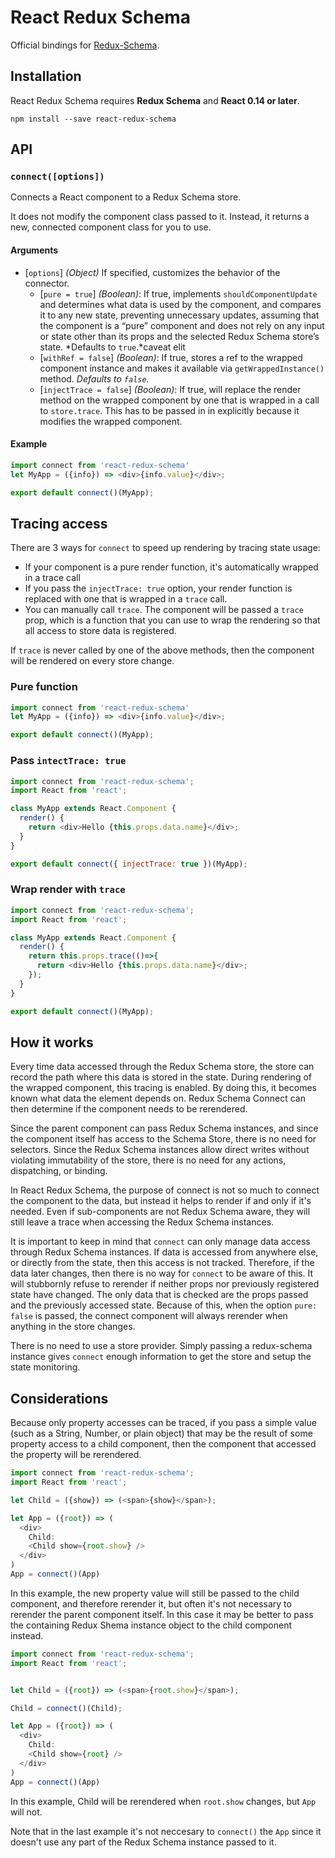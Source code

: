 # React Redux Schema

Official bindings for [Redux-Schema](https://github.com/ddsol/redux-schema).

## Installation

React Redux Schema requires **Redux Schema** and **React 0.14 or later**.


```
npm install --save react-redux-schema
```

## API

### `connect([options])`

Connects a React component to a Redux Schema store.

It does not modify the component class passed to it.
Instead, it returns a new, connected component class for you to use.

#### Arguments

* [`options`] *(Object)* If specified, customizes the behavior of the connector.
  * [`pure = true`] *(Boolean)*: If true, implements `shouldComponentUpdate` and determines what data is used by the component, and compares it to any new state, preventing unnecessary updates, assuming that the component is a “pure” component and does not rely on any input or state other than its props and the selected Redux Schema store’s state. *Defaults to `true`.*caveat elit
  * [`withRef = false`] *(Boolean)*: If true, stores a ref to the wrapped component instance and makes it available via `getWrappedInstance()` method. *Defaults to `false`.*
  * [`injectTrace = false`] *(Boolean)*: If true, will replace the render method on the wrapped component by one that is wrapped in a call to `store.trace`. This has to be passed in in explicitly because it modifies the wrapped component.
#### Example

```js
import connect from 'react-redux-schema'
let MyApp = ({info}) => <div>{info.value}</div>;

export default connect()(MyApp);
```

## Tracing access
There are 3 ways for `connect` to speed up rendering by tracing state usage:
- If your component is a pure render function, it's automatically wrapped in a trace call
- If you pass the `injectTrace: true` option, your render function is replaced with one that is wrapped in a `trace` call.
- You can manually call `trace`. The component will be passed a `trace` prop, which is a function that you can use to wrap the rendering so that all access to store data is registered.

If `trace` is never called by one of the above methods, then the component will be rendered on every store change.

### Pure function
```js
import connect from 'react-redux-schema'
let MyApp = ({info}) => <div>{info.value}</div>;

export default connect()(MyApp);
```

### Pass `intectTrace: true`

```js
import connect from 'react-redux-schema';
import React from 'react';

class MyApp extends React.Component {
  render() {
    return <div>Hello {this.props.data.name}</div>;
  }
}

export default connect({ injectTrace: true })(MyApp);

```

### Wrap render with `trace`

```js
import connect from 'react-redux-schema';
import React from 'react';

class MyApp extends React.Component {
  render() {
    return this.props.trace(()=>{
      return <div>Hello {this.props.data.name}</div>;
    });
  }
}

export default connect()(MyApp);

```

## How it works

Every time data accessed through the Redux Schema store, the store can record the path where this data is stored in the state. During rendering of the wrapped component, this tracing is enabled. By doing this, it becomes known what data the element depends on. Redux Schema Connect can then determine if the component needs to be rerendered.

Since the parent component can pass Redux Schema instances, and since the component itself has access to the Schema Store, there is no need for selectors. Since the Redux Schema instances allow direct writes without violating immutability of the store, there is no need for any actions, dispatching, or binding.

In React Redux Schema, the purpose of connect is not so much to connect the component to the data, but instead it helps to render if and only if it's needed. Even if sub-components are not Redux Schema aware, they will still leave a trace when accessing the Redux Schema instances.

It is important to keep in mind that `connect` can only manage data access through Redux Schema instances. If data is accessed from anywhere else, or directly from the state, then this access is not tracked. Therefore, if the data later changes, then there is no way for `connect` to be aware of this. It will stubbornly refuse to rerender if neither props nor previously registered state have changed. The only data that is checked are the props passed and the previously accessed state. Because of this, when the option `pure: false` is passed, the connect component will always rerender when anything in the store changes. 

There is no need to use a store provider. Simply passing a redux-schema instance gives `connect` enough information to get the store and setup the state monitoring.


## Considerations

Because only property accesses can be traced, if you pass a simple value (such as a String, Number, or plain object) that may be the result of some property access to a child component, then the component that accessed the property will be rerendered.

```js
import connect from 'react-redux-schema';
import React from 'react';

let Child = ({show}) => (<span>{show}</span>); 

let App = ({root}) => (
  <div>
    Child:
    <Child show={root.show} />
  </div>
)
App = connect()(App)

```

In this example, the new property value will still be passed to the child component, and therefore rerender it, but often it's not necessary to rerender the parent component itself. In this case it may be better to pass the containing Redux Shema instance object to the child component instead.

```js
import connect from 'react-redux-schema';
import React from 'react';


let Child = ({root}) => (<span>{root.show}</span>); 

Child = connect()(Child);

let App = ({root}) => (
  <div>
    Child:
    <Child show={root} />
  </div>
)
App = connect()(App)
```

In this example, Child will be rerendered when `root.show` changes, but `App` will not.

Note that in the last example it's not neccesary to `connect()` the `App` since it doesn't use any part of the Redux Schema instance passed to it.
